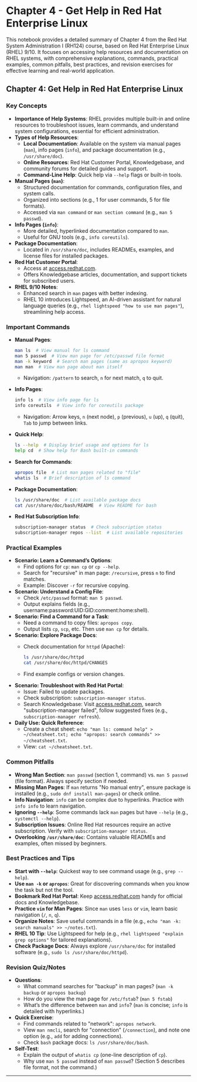 # Chapter 4 - Get Help in Red Hat Enterprise Linux

This notebook provides a detailed summary of Chapter 4 from the Red Hat System Administration I (RH124) course, based on Red Hat Enterprise Linux (RHEL) 9/10. It focuses on accessing help resources and documentation on RHEL systems, with comprehensive explanations, commands, practical examples, common pitfalls, best practices, and revision exercises for effective learning and real-world application.

## Chapter 4: Get Help in Red Hat Enterprise Linux

### Key Concepts

- **Importance of Help Systems**: RHEL provides multiple built-in and online resources to troubleshoot issues, learn commands, and understand system configurations, essential for efficient administration.
- **Types of Help Resources**:
  - **Local Documentation**: Available on the system via manual pages (`man`), info pages (`info`), and package documentation (e.g., `/usr/share/doc`).
  - **Online Resources**: Red Hat Customer Portal, Knowledgebase, and community forums for detailed guides and support.
  - **Command-Line Help**: Quick help via `--help` flags or built-in tools.
- **Manual Pages (`man`)**:
  - Structured documentation for commands, configuration files, and system calls.
  - Organized into sections (e.g., 1 for user commands, 5 for file formats).
  - Accessed via `man command` or `man section command` (e.g., `man 5 passwd`).
- **Info Pages (`info`)**:
  - More detailed, hyperlinked documentation compared to `man`.
  - Useful for GNU tools (e.g., `info coreutils`).
- **Package Documentation**:
  - Located in `/usr/share/doc`, includes READMEs, examples, and license files for installed packages.
- **Red Hat Customer Portal**:
  - Access at [access.redhat.com](https://access.redhat.com).
  - Offers Knowledgebase articles, documentation, and support tickets for subscribed users.
- **RHEL 9/10 Notes**:
  - Enhanced search in `man` pages with better indexing.
  - RHEL 10 introduces Lightspeed, an AI-driven assistant for natural language queries (e.g., `rhel lightspeed "how to use man pages"`), streamlining help access.

### Important Commands

- **Manual Pages**:

  ```bash
  man ls  # View manual for ls command
  man 5 passwd  # View man page for /etc/passwd file format
  man -k keyword  # Search man pages (same as apropos keyword)
  man man  # View man page about man itself
  ```

  - Navigation: `/pattern` to search, `n` for next match, `q` to quit.
- **Info Pages**:

  ```bash
  info ls  # View info page for ls
  info coreutils  # View info for coreutils package
  ```

  - Navigation: Arrow keys, `n` (next node), `p` (previous), `u` (up), `q` (quit), `Tab` to jump between links.
- **Quick Help**:

  ```bash
  ls --help  # Display brief usage and options for ls
  help cd  # Show help for Bash built-in commands
  ```

- **Search for Commands**:

  ```bash
  apropos file  # List man pages related to "file"
  whatis ls  # Brief description of ls command
  ```

- **Package Documentation**:

  ```bash
  ls /usr/share/doc  # List available package docs
  cat /usr/share/doc/bash/README  # View README for bash
  ```

- **Red Hat Subscription Info**:

  ```bash
  subscription-manager status  # Check subscription status
  subscription-manager repos --list  # List available repositories
  ```

### Practical Examples

- **Scenario: Learn a Command’s Options**:
  - Find options for `cp`: `man cp` or `cp --help`.
  - Search for "recursive" in man page: `/recursive`, press `n` to find matches.
  - Example: Discover `-r` for recursive copying.
- **Scenario: Understand a Config File**:
  - Check `/etc/passwd` format: `man 5 passwd`.
  - Output explains fields (e.g., username:password:UID:GID:comment:home:shell).
- **Scenario: Find a Command for a Task**:
  - Need a command to copy files: `apropos copy`.
  - Output lists `cp`, `scp`, etc. Then use `man cp` for details.
- **Scenario: Explore Package Docs**:
  - Check documentation for `httpd` (Apache):

    ```bash
    ls /usr/share/doc/httpd
    cat /usr/share/doc/httpd/CHANGES
    ```

  - Find example configs or version changes.
- **Scenario: Troubleshoot with Red Hat Portal**:
  - Issue: Failed to update packages.
  - Check subscription: `subscription-manager status`.
  - Search Knowledgebase: Visit [access.redhat.com](https://access.redhat.com), search "subscription-manager failed", follow suggested fixes (e.g., `subscription-manager refresh`).
- **Daily Use: Quick Reference**:
  - Create a cheat sheet: `echo "man ls: command help" > ~/cheatsheet.txt; echo "apropos: search commands" >> ~/cheatsheet.txt`.
  - View: `cat ~/cheatsheet.txt`.

### Common Pitfalls

- **Wrong Man Section**: `man passwd` (section 1, command) vs. `man 5 passwd` (file format). Always specify section if needed.
- **Missing Man Pages**: If `man` returns "No manual entry", ensure package is installed (e.g., `sudo dnf install man-pages`) or check online.
- **Info Navigation**: `info` can be complex due to hyperlinks. Practice with `info info` to learn navigation.
- **Ignoring `--help`**: Some commands lack `man` pages but have `--help` (e.g., `systemctl --help`).
- **Subscription Issues**: Online Red Hat resources require an active subscription. Verify with `subscription-manager status`.
- **Overlooking `/usr/share/doc`**: Contains valuable READMEs and examples, often missed by beginners.

### Best Practices and Tips

- **Start with `--help`**: Quickest way to see command usage (e.g., `grep --help`).
- **Use `man -k` or `apropos`**: Great for discovering commands when you know the task but not the tool.
- **Bookmark Red Hat Portal**: Keep [access.redhat.com](https://access.redhat.com) handy for official docs and Knowledgebase.
- **Practice `vim` for Man Pages**: Since `man` uses `less` or `vim`, learn basic navigation (`/`, `n`, `q`).
- **Organize Notes**: Save useful commands in a file (e.g., `echo "man -k: search manuals" >> ~/notes.txt`).
- **RHEL 10 Tip**: Use Lightspeed for help (e.g., `rhel lightspeed "explain grep options"` for tailored explanations).
- **Check Package Docs**: Always explore `/usr/share/doc` for installed software (e.g., `sudo ls /usr/share/doc/httpd`).

### Revision Quiz/Notes

- **Questions**:
  - What command searches for "backup" in man pages? (`man -k backup` or `apropos backup`)
  - How do you view the man page for `/etc/fstab`? (`man 5 fstab`)
  - What’s the difference between `man` and `info`? (`man` is concise; `info` is detailed with hyperlinks.)
- **Quick Exercise**:
  - Find commands related to "network": `apropos network`.
  - View `man nmcli`, search for "connection" (`/connection`), and note one option (e.g., `add` for adding connections).
  - Check `bash` package docs: `ls /usr/share/doc/bash`.
- **Self-Test**:
  - Explain the output of `whatis cp` (one-line description of `cp`).
  - Why use `man 5 passwd` instead of `man passwd`? (Section 5 describes file format, not the command.)

---
